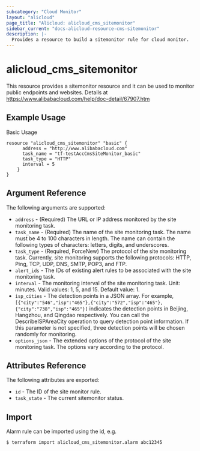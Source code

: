 ```yaml
---
subcategory: "Cloud Monitor"
layout: "alicloud"
page_title: "Alicloud: alicloud_cms_sitemonitor"
sidebar_current: "docs-alicloud-resource-cms-sitemonitor"
description: |-
  Provides a resource to build a sitemonitor rule for cloud monitor.
---
```


# alicloud\_cms\_sitemonitor

This resource provides a sitemonitor resource and it can be used to monitor public endpoints and websites.
Details at https://www.alibabacloud.com/help/doc-detail/67907.htm

## Example Usage

Basic Usage

```
resource "alicloud_cms_sitemonitor" "basic" {
	  address = "http://www.alibabacloud.com"
	  task_name = "tf-testAccCmsSiteMonitor_basic"
	  task_type = "HTTP"
	  interval = 5
	}   
}
```

## Argument Reference

The following arguments are supported:

* `address` - (Required) The URL or IP address monitored by the site monitoring task.
* `task_name` - (Required) The name of the site monitoring task. The name must be 4 to 100 characters in length. The name can contain the following types of characters: letters, digits, and underscores.
* `task_type` - (Required, ForceNew) The protocol of the site monitoring task. Currently, site monitoring supports the following protocols: HTTP, Ping, TCP, UDP, DNS, SMTP, POP3, and FTP.
* `alert_ids` - The IDs of existing alert rules to be associated with the site monitoring task.
* `interval` - The monitoring interval of the site monitoring task. Unit: minutes. Valid values: 1, 5, and 15. Default value: 1.
* `isp_cities` - The detection points in a JSON array. For example, `[{"city":"546","isp":"465"},{"city":"572","isp":"465"},{"city":"738","isp":"465"}]` indicates the detection points in Beijing, Hangzhou, and Qingdao respectively. You can call the DescribeISPAreaCity operation to query detection point information. If this parameter is not specified, three detection points will be chosen randomly for monitoring.
* `options_json` - The extended options of the protocol of the site monitoring task. The options vary according to the protocol.

## Attributes Reference

The following attributes are exported:

* `id` - The ID of the site monitor rule.
* `task_state` - The current sitemonitor status.

## Import

Alarm rule can be imported using the id, e.g.

```
$ terraform import alicloud_cms_sitemonitor.alarm abc12345
```
